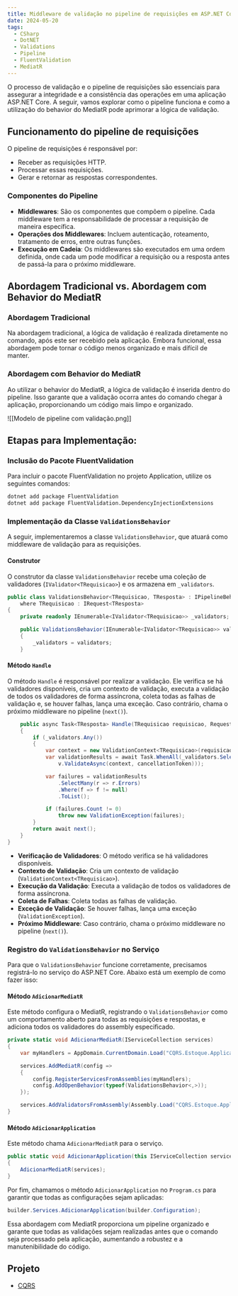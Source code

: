 ```yaml
---
title: Middleware de validação no pipeline de requisições em ASP.NET Core
date: 2024-05-20
tags:
  - CSharp
  - DotNET
  - Validations
  - Pipeline
  - FluentValidation
  - MediatR
---
```

O processo de validação e o pipeline de requisições são essenciais para assegurar a integridade e a consistência das operações em uma aplicação ASP.NET Core. A seguir, vamos explorar como o pipeline funciona e como a utilização do behavior do MediatR pode aprimorar a lógica de validação.

## Funcionamento do pipeline de requisições

O pipeline de requisições é responsável por:
- Receber as requisições HTTP.
- Processar essas requisições.
- Gerar e retornar as respostas correspondentes.

### Componentes do Pipeline

- **Middlewares**: São os componentes que compõem o pipeline. Cada middleware tem a responsabilidade de processar a requisição de maneira específica.
- **Operações dos Middlewares**: Incluem autenticação, roteamento, tratamento de erros, entre outras funções.
- **Execução em Cadeia**: Os middlewares são executados em uma ordem definida, onde cada um pode modificar a requisição ou a resposta antes de passá-la para o próximo middleware.

## Abordagem Tradicional vs. Abordagem com Behavior do MediatR

### Abordagem Tradicional

Na abordagem tradicional, a lógica de validação é realizada diretamente no comando, após este ser recebido pela aplicação. Embora funcional, essa abordagem pode tornar o código menos organizado e mais difícil de manter.

### Abordagem com Behavior do MediatR

Ao utilizar o behavior do MediatR, a lógica de validação é inserida dentro do pipeline. Isso garante que a validação ocorra antes do comando chegar à aplicação, proporcionando um código mais limpo e organizado.

![[Modelo de pipeline com validação.png]]

## Etapas para Implementação:

### Inclusão do Pacote FluentValidation

Para incluir o pacote FluentValidation no projeto Application, utilize os seguintes comandos:

```bash
dotnet add package FluentValidation
dotnet add package FluentValidation.DependencyInjectionExtensions
```

### Implementação da Classe `ValidationsBehavior`

A seguir, implementaremos a classe `ValidationsBehavior`, que atuará como middleware de validação para as requisições.

#### Construtor

O construtor da classe `ValidationsBehavior` recebe uma coleção de validadores (`IValidator<TRequisicao>`) e os armazena em `_validators`.

```csharp
public class ValidationsBehavior<TRequisicao, TResposta> : IPipelineBehavior<TRequisicao, TResposta> 
    where TRequisicao : IRequest<TResposta>
{
    private readonly IEnumerable<IValidator<TRequisicao>> _validators;

    public ValidationsBehavior(IEnumerable<IValidator<TRequisicao>> validators)
    {
        _validators = validators;
    }
```

#### Método `Handle`

O método `Handle` é responsável por realizar a validação. Ele verifica se há validadores disponíveis, cria um contexto de validação, executa a validação de todos os validadores de forma assíncrona, coleta todas as falhas de validação e, se houver falhas, lança uma exceção. Caso contrário, chama o próximo middleware no pipeline (`next()`).

```csharp
    public async Task<TResposta> Handle(TRequisicao requisicao, RequestHandlerDelegate<TResposta> next, CancellationToken cancellationToken)
    {
        if (_validators.Any())
        {
            var context = new ValidationContext<TRequisicao>(requisicao);
            var validationResults = await Task.WhenAll(_validators.Select(v =>
                v.ValidateAsync(context, cancellationToken)));

            var failures = validationResults
                .SelectMany(r => r.Errors)
                .Where(f => f != null)
                .ToList();

            if (failures.Count != 0)
                throw new ValidationException(failures);
        }
        return await next();
    }
}
```

- **Verificação de Validadores**: O método verifica se há validadores disponíveis.
- **Contexto de Validação**: Cria um contexto de validação (`ValidationContext<TRequisicao>`).
- **Execução da Validação**: Executa a validação de todos os validadores de forma assíncrona.
- **Coleta de Falhas**: Coleta todas as falhas de validação.
- **Exceção de Validação**: Se houver falhas, lança uma exceção (`ValidationException`).
- **Próximo Middleware**: Caso contrário, chama o próximo middleware no pipeline (`next()`).

### Registro do `ValidationsBehavior` no Serviço

Para que o `ValidationsBehavior` funcione corretamente, precisamos registrá-lo no serviço do ASP.NET Core. Abaixo está um exemplo de como fazer isso:

#### Método `AdicionarMediatR`

Este método configura o MediatR, registrando o `ValidationsBehavior` como um comportamento aberto para todas as requisições e respostas, e adiciona todos os validadores do assembly especificado.

```csharp
private static void AdicionarMediatR(IServiceCollection services)
{
    var myHandlers = AppDomain.CurrentDomain.Load("CQRS.Estoque.Application");

    services.AddMediatR(config =>
    {
        config.RegisterServicesFromAssemblies(myHandlers);
        config.AddOpenBehavior(typeof(ValidationsBehavior<,>));
    });

    services.AddValidatorsFromAssembly(Assembly.Load("CQRS.Estoque.Application"));
}
```

#### Método `AdicionarApplication`

Este método chama `AdicionarMediatR` para o serviço.

```csharp
public static void AdicionarApplication(this IServiceCollection services, IConfiguration configuration)
{
    AdicionarMediatR(services);
}
```

Por fim, chamamos o método `AdicionarApplication` no `Program.cs`  para garantir que todas as configurações sejam aplicadas:

```csharp
builder.Services.AdicionarApplication(builder.Configuration);
```

Essa abordagem com MediatR proporciona um pipeline organizado e garante que todas as validações sejam realizadas antes que o comando seja processado pela aplicação, aumentando a robustez e a manutenibilidade do código.

## Projeto

- [CQRS](https://github.com/Mmarcelinho/cqrs_estoque_api)